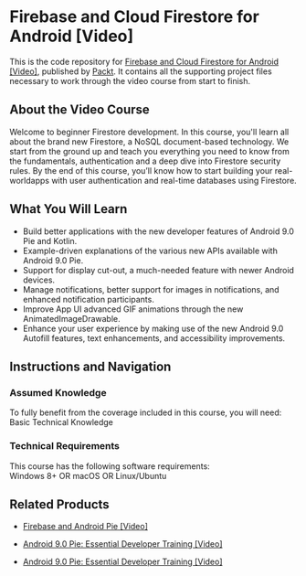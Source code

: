 


# Firebase and Cloud Firestore for Android [Video]
This is the code repository for [Firebase and Cloud Firestore for Android [Video]](https://www.packtpub.com/application-development/firebase-and-cloud-firestore-android-video?utm_source=github&utm_medium=repository&utm_campaign=9781789806038), published by [Packt](https://www.packtpub.com/?utm_source=github). It contains all the supporting project files necessary to work through the video course from start to finish.
## About the Video Course
Welcome to beginner Firestore development. In this course, you'll learn all about the brand new Firestore, a NoSQL document-based technology. We start from the ground up and teach you everything you need to know from the fundamentals, authentication and a deep dive into Firestore security rules. By the end of this course, you’ll know how to start building your real-worldapps with user authentication and real-time databases using Firestore.

<H2>What You Will Learn</H2>
<DIV class=book-info-will-learn-text>
<UL>
<LI>Build better applications with the new developer features of Android 9.0 Pie and Kotlin. 
<LI>Example-driven explanations of the various new APIs available with Android 9.0 Pie. 
<LI>Support for display cut-out, a much-needed feature with newer Android devices.&nbsp; 
<LI>Manage notifications, better support for images in notifications, and enhanced notification participants. 
<LI>Improve App UI advanced GIF animations through the new AnimatedImageDrawable. 
<LI>Enhance your user experience by making use of the new Android 9.0 Autofill features, text enhancements, and accessibility improvements. </LI></UL></DIV>

## Instructions and Navigation
### Assumed Knowledge
To fully benefit from the coverage included in this course, you will need:<br/>
Basic Technical Knowledge
### Technical Requirements
This course has the following software requirements:<br/>
Windows 8+ OR macOS OR Linux/Ubuntu

## Related Products
* [Firebase and Android Pie [Video]](https://www.packtpub.com/application-development/firebase-and-android-pie-video?utm_source=github&utm_medium=repository&utm_campaign=9781789532791)

* [Android 9.0 Pie: Essential Developer Training [Video]](https://www.packtpub.com/application-development/android-90-pie-essential-developer-training-video?utm_source=github&utm_medium=repository&utm_campaign=9781788831673)

* [Android 9.0 Pie: Essential Developer Training [Video]](https://www.packtpub.com/application-development/android-90-pie-essential-developer-training-video?utm_source=github&utm_medium=repository&utm_campaign=9781788831673)
